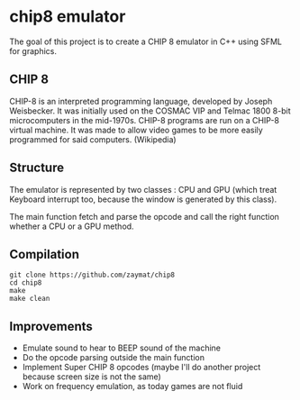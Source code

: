 # chip8 emulator

The goal of this project is to create a CHIP 8 emulator in C++ using SFML for graphics.

## CHIP 8
CHIP-8 is an interpreted programming language, developed by Joseph Weisbecker. It was initially used on the COSMAC VIP and Telmac 1800 8-bit microcomputers in the mid-1970s. CHIP-8 programs are run on a CHIP-8 virtual machine. It was made to allow video games to be more easily programmed for said computers. (Wikipedia)

## Structure
The emulator is represented by two classes : CPU and GPU (which treat Keyboard interrupt too, because the window is generated by this class).

The main function fetch and parse the opcode and call the right function whether a CPU or a GPU method.

## Compilation
```
git clone https://github.com/zaymat/chip8
cd chip8
make
make clean
```

## Improvements

* Emulate sound to hear to BEEP sound of the machine
* Do the opcode parsing outside the main function
* Implement Super CHIP 8 opcodes (maybe I'll do another project because screen size is not the same)
* Work on frequency emulation, as today games are not fluid
